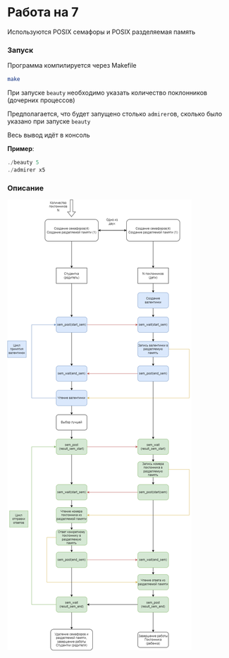 # Работа на 7

Используются POSIX семафоры и POSIX разделяемая память

### Запуск
Программа компилируется через Makefile
```bash
make
```
При запуске `beauty` необходимо указать количество поклонников (дочерних процессов)

Предполагается, что будет запущено столько `admirer`ов, сколько было указано при запуске `beauty`

Весь вывод идёт в консоль

**Пример**:
```c
./beauty 5
./admirer x5
```

### Описание

![Схема](./schema/schema7.png)
